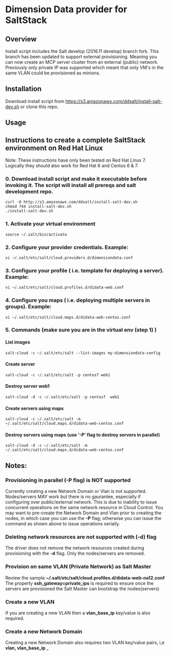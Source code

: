 # Dimension Data provider for SaltStack

## Overview
Install script includes the Salt develop (2016.11 develop) branch fork. 
This branch has been updated to support external provisioning. Meaning you can now create an MCP server cluster from an external (public) network. Previously only private IP was supported which meant that only VM's in the same VLAN could be provisioned as minions. 

## Installation
Download install script from https://s3.amazonaws.com/ddsalt/install-salt-dev.sh  or clone this repo.

## Usage

## Instructions to create a complete SaltStack environment on Red Hat Linux

Note:  These instructions have only been tested on Red Hat Linux 7.  Logically they should also work for Red Hat 6 and Centos 6 & 7.

### 0. Download install script and make it executable before invoking it. The script will install all prereqs and salt development repo.

	curl -O http://s3.amazonaws.com/ddsalt/install-salt-dev.sh
	chmod 744 install-salt-dev.sh
	./install-salt-dev.sh
	 
### 1. Activate your virtual environment

	source ~/.salt/bin/activate
	
### 2. Configure your provider credentials. Example:

	vi ~/.salt/etc/salt/cloud.providers.d/dimensiondata.conf
	
### 3. Configure your profile ( i.e. template for deploying a server). Example:
 
 	vi ~/.salt/etc/salt/cloud.profiles.d/didata-web.conf
 	
### 4. Configure you maps ( i.e. deploying multiple servers in groups). Example:
 
    vi ~/.salt/etc/salt/cloud.maps.d/didata-web-centos.conf
    
    
### 5. Commands (make sure you are in the virtual env (step 1) )

####  List images

	salt-cloud -c ~/.salt/etc/salt --list-images my-dimensiondata-config
	
####  Create server

    salt-cloud -c ~/.salt/etc/salt -p centos7 web1
    
####  Destroy server web1

    salt-cloud -d -c ~/.salt/etc/salt -p centos7  web1
    
####  Create servers using maps 

	salt-cloud -c ~/.salt/etc/salt -m ~/.salt/etc/salt/cloud.maps.d/didata-web-centos.conf
	
####  Destroy servers using maps (use '-P' flag to destroy servers in parallel)

	salt-cloud -d -c ~/.salt/etc/salt -m ~/.salt/etc/salt/cloud.maps.d/didata-web-centos.conf


## Notes:

### Provisioning in parallel (-P flag) is NOT supported
Currently creating a new Network Domain or Vlan is not supported. Nodes/servers MAY work but there is no gaurantee, especially if configuring over public/external network. This is due to inability to issue concurrent operations on the same network resource in Cloud Control.  You may want to pre-create the Network Domain and Vlan prior to creating the nodes, in which case you can use the **-P** flag; otherwise you can issue the command as shown above to issue operations serially.

### Deleting network resources are not supported with (-d) flag
The driver does not remove the network resources created during provisioning with the **-d** flag.  Only the nodes/servers are removed.

### Provision on same VLAN (Private Network) as Salt Master
Review the sample 
 **~/.salt/etc/salt/cloud.profiles.d/didata-web-na12.conf**
The property **ssh_gateway=private_ips** is required to ensure once the servers are provisioned the Salt Master can bootstrap the nodes(servers)

### Create a new VLAN
If you are creating a new VLAN then a **vlan_base_ip** key/value is also required.

### Create a new Network Domain 
Creating a new Network Domain also requires two VLAN key/value pairs, i,e  **vlan, vlan_base_ip**
_
